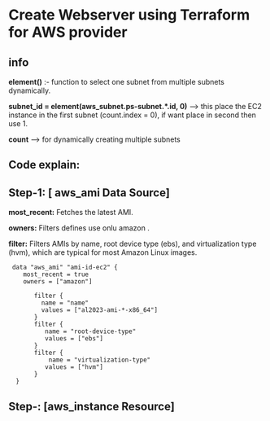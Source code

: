 # Create Webserver using Terraform for AWS provider

## info 

**element()** :-  function to select one subnet from multiple subnets dynamically. 

**subnet_id = element(aws_subnet.ps-subnet.*.id, 0)**  -->  this place the EC2 instance in the first subnet (count.index = 0), if want place in second then use 1.

**count** --> for dynamically creating multiple subnets

## Code explain:

## Step-1: [ aws_ami Data Source]

**most_recent:**  Fetches the latest AMI.

**owners:** Filters defines use onlu amazon .

**filter:** Filters AMIs by name, root device type (ebs), and virtualization type (hvm), which are typical for most Amazon Linux images.

     data "aws_ami" "ami-id-ec2" {
        most_recent = true
        owners = ["amazon"]
    
           filter {
             name = "name"
             values = ["al2023-ami-*-x86_64"]
           }
           filter {
              name = "root-device-type"
              values = ["ebs"]
           }
           filter {
               name = "virtualization-type"
              values = ["hvm"]
           }
      }       


## Step-: [aws_instance Resource]


